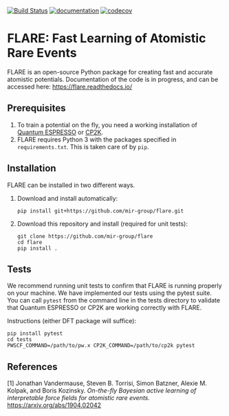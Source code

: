 [![Build Status](https://travis-ci.org/mir-group/flare.svg?branch=master)](https://travis-ci.org/mir-group/flare) [![documentation](https://readthedocs.org/projects/flare/badge/?version=latest)](https://readthedocs.org/projects/flare) [![codecov](https://codecov.io/gh/mir-group/flare/branch/master/graph/badge.svg)](https://codecov.io/gh/mir-group/flare)

# FLARE: Fast Learning of Atomistic Rare Events

FLARE is an open-source Python package for creating fast and accurate atomistic potentials. Documentation of the code is in progress, and can be accessed here: https://flare.readthedocs.io/


## Prerequisites
1. To train a potential on the fly, you need a working installation of [Quantum ESPRESSO](https://www.quantum-espresso.org) or [CP2K](https://www.cp2k.org).
2. FLARE requires Python 3 with the packages specified in `requirements.txt`. This is taken care of by `pip`.

## Installation
FLARE can be installed in two different ways.
1. Download and install automatically:
    ```
    pip install git+https://github.com/mir-group/flare.git
    ```
2. Download this repository and install (required for unit tests):
    ```
    git clone https://github.com/mir-group/flare
    cd flare
    pip install .
    ```


## Tests
We recommend running unit tests to confirm that FLARE is running properly on your machine. We have implemented our tests using the pytest suite. You can call `pytest` from the command line in the tests directory to validate that Quantum ESPRESSO or CP2K are working correctly with FLARE.

Instructions (either DFT package will suffice):
```
pip install pytest
cd tests
PWSCF_COMMAND=/path/to/pw.x CP2K_COMMAND=/path/to/cp2k pytest
```

## References
[1] Jonathan Vandermause, Steven B. Torrisi, Simon Batzner, Alexie M. Kolpak, and Boris Kozinsky. *On-the-fly Bayesian active learning of interpretable force fields for atomistic rare events.* https://arxiv.org/abs/1904.02042
